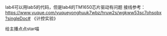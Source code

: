 lab4可以用lab5的代码，但是lab4的TM1650芯片驱动有问题
接线参考：https://www.yuque.com/yuqueyonghuuk7wbz/hruw2s/wgkww53sc7ohsobx?singleDoc# 《计控实验》

给主播点点star喵
